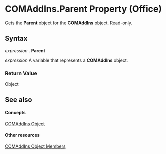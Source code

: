 
# COMAddIns.Parent Property (Office)

Gets the  **Parent** object for the **COMAddIns** object. Read-only.


## Syntax

 _expression_ . **Parent**

 _expression_ A variable that represents a **COMAddIns** object.


### Return Value

Object


## See also


#### Concepts


[COMAddIns Object](f6efa1cc-8d30-27d5-8b07-7ddad22f16ef.md)
#### Other resources


[COMAddIns Object Members](0fc908fa-0846-07ca-d2a2-4c87525ae719.md)
